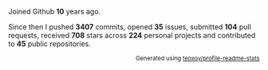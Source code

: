 Joined Github **10** years ago.

Since then I pushed **3407** commits, opened **35** issues, submitted **104** pull requests, received **708** stars across **224** personal projects and contributed to **45** public repositories.

<p align="right"><sub>Generated using <a href="https://github.com/marketplace/actions/profile-readme-stats">teoxoy/profile-readme-stats</a></sub></p>
